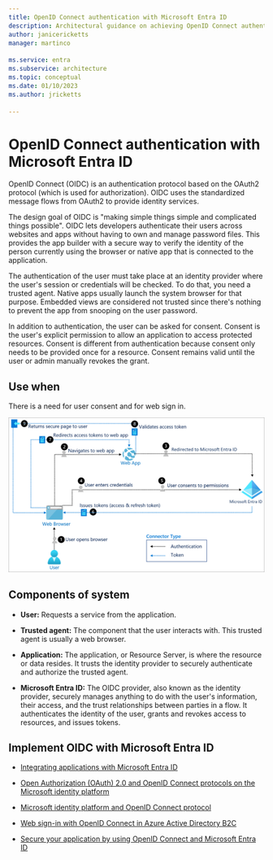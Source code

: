 ```yaml
---
title: OpenID Connect authentication with Microsoft Entra ID
description: Architectural guidance on achieving OpenID Connect authentication with Microsoft Entra ID.
author: janicericketts
manager: martinco

ms.service: entra
ms.subservice: architecture
ms.topic: conceptual
ms.date: 01/10/2023
ms.author: jricketts

---
```


# OpenID Connect authentication with Microsoft Entra ID

OpenID Connect (OIDC) is an authentication protocol based on the OAuth2 protocol (which is used for authorization). OIDC uses the standardized message flows from OAuth2 to provide identity services.

The design goal of OIDC is "making simple things simple and complicated things possible". OIDC lets developers authenticate their users across websites and apps without having to own and manage password files. This provides the app builder with a secure way to verify the identity of the person currently using the browser or native app that is connected to the application.

The authentication of the user must take place at an identity provider where the user's session or credentials will be checked. To do that, you need a trusted agent. Native apps usually launch the system browser for that purpose. Embedded views are considered not trusted since there's nothing to prevent the app from snooping on the user password.

In addition to authentication, the user can be asked for consent. Consent is the user's explicit permission to allow an application to access protected resources. Consent is different from authentication because consent only needs to be provided once for a resource. Consent remains valid until the user or admin manually revokes the grant.

## Use when

There is a need for user consent and for web sign in.

![Architectural diagram](./media/authentication-patterns/oidc-auth.png)

## Components of system

- **User:** Requests a service from the application.

- **Trusted agent:** The component that the user interacts with. This trusted agent is usually a web browser.

- **Application:** The application, or Resource Server, is where the resource or data resides. It trusts the identity provider to securely authenticate and authorize the trusted agent.

- **Microsoft Entra ID:** The OIDC provider, also known as the identity provider, securely manages anything to do with the user's information, their access, and the trust relationships between parties in a flow. It authenticates the identity of the user, grants and revokes access to resources, and issues tokens.

<a name='implement-oidc-with-azure-ad'></a>

## Implement OIDC with Microsoft Entra ID

- [Integrating applications with Microsoft Entra ID](~/identity/saas-apps/tutorial-list.md)

- [Open Authorization (OAuth) 2.0 and OpenID Connect protocols on the Microsoft identity platform](~/identity-platform/v2-protocols.md)

- [Microsoft identity platform and OpenID Connect protocol](~/identity-platform/v2-protocols-oidc.md)

- [Web sign-in with OpenID Connect in Azure Active Directory B2C](/azure/active-directory-b2c/openid-connect)

- [Secure your application by using OpenID Connect and Microsoft Entra ID](~/identity-platform/v2-protocols-oidc.md)

